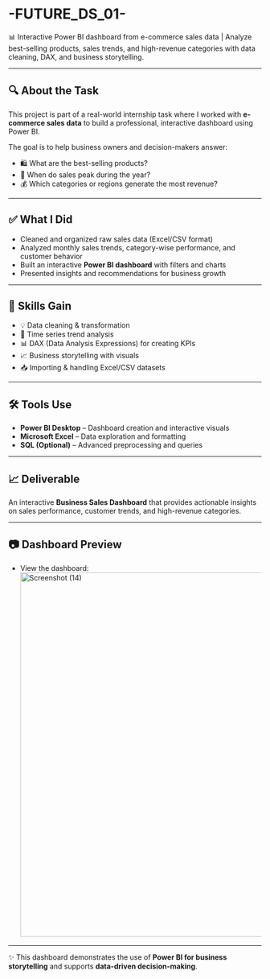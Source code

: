 # -FUTURE_DS_01-
📊 Interactive Power BI dashboard from e-commerce sales data | Analyze best-selling products, sales trends, and high-revenue categories with data cleaning, DAX, and business storytelling.

---

## 🔍 About the Task
This project is part of a real-world internship task where I worked with **e-commerce sales data** to build a professional, interactive dashboard using Power BI.  

The goal is to help business owners and decision-makers answer:  
- 🛍️ What are the best-selling products?  
- 📆 When do sales peak during the year?  
- 💰 Which categories or regions generate the most revenue?  

---

## ✅ What I Did
- Cleaned and organized raw sales data (Excel/CSV format)  
- Analyzed monthly sales trends, category-wise performance, and customer behavior  
- Built an interactive **Power BI dashboard** with filters and charts  
- Presented insights and recommendations for business growth  

---

## 🎯 Skills Gain
- 💡 Data cleaning & transformation  
- 📆 Time series trend analysis  
- 📊 DAX (Data Analysis Expressions) for creating KPIs  
- 📈 Business storytelling with visuals  
- 📥 Importing & handling Excel/CSV datasets  

---

## 🛠 Tools Use
- **Power BI Desktop** – Dashboard creation and interactive visuals  
- **Microsoft Excel** – Data exploration and formatting  
- **SQL (Optional)** – Advanced preprocessing and queries  

---

## 📈 Deliverable
An interactive **Business Sales Dashboard** that provides actionable insights on sales performance, customer trends, and high-revenue categories.  

---

## 📷 Dashboard Preview
* View the dashboard: <img width="1841" height="724" alt="Screenshot (14)" src="https://github.com/user-attachments/assets/0dfc86ee-436e-44a8-9056-ded92b895836" />


---

✨ This dashboard demonstrates the use of **Power BI for business storytelling** and supports **data-driven decision-making**.
